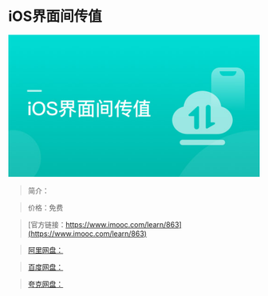 # iOS界面间传值

![img](../../assets/5fe442fc0001ec0205400304.jpg)

> 简介：

> 价格：免费

> [官方链接：https://www.imooc.com/learn/863](https://www.imooc.com/learn/863)

> [阿里网盘：]()

> [百度网盘：]()

> [夸克网盘：]()
